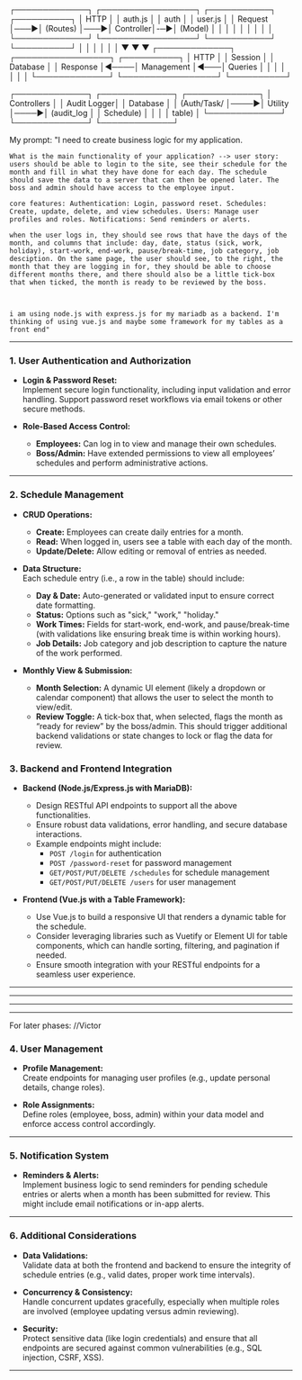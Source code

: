 
┌─────────────┐     ┌─────────────────┐     ┌───────────┐     ┌──────────┐
│  HTTP       │     │  auth.js        │     │  auth     │     │  user.js │
│  Request    │───▶│  (Routes)        │───▶│  Controller│-─▶│  (Model) │
│             │     │                 │     │           │     │          │
└─────────────┘     └─────────────────┘     └───────────┘     └──────────┘
                            │                      │                │
                            │                      │                │
                            ▼                      ▼                ▼
                    ┌─────────────┐     ┌─────────────────┐     ┌──────────┐
                    │  HTTP       │     │  Session        │     │ Database │
                    │  Response   │◀────│  Management     │◀───│ Queries  │
                    │             │     │                 │     │          │
                    └─────────────┘     └─────────────────┘     └──────────┘




┌─────────────┐     ┌─────────────┐     ┌─────────────┐
│ Controllers │     │ Audit Logger│     │  Database   │
│ (Auth/Task/ │────▶│   Utility   │────▶│ (audit_log  │
│  Schedule)  │     │             │     │   table)    │
└─────────────┘     └─────────────┘     └─────────────┘

My prompt: 
    "I need to create business logic for my application.

    What is the main functionality of your application? --> user story: users should be able to login to the site, see their schedule for the month and fill in what they have done for each day. The schedule should save the data to a server that can then be opened later. The boss and admin should have access to the employee input.

    core features: Authentication: Login, password reset. Schedules: Create, update, delete, and view schedules. Users: Manage user profiles and roles. Notifications: Send reminders or alerts.

    when the user logs in, they should see rows that have the days of the month, and columns that include: day, date, status (sick, work, holiday), start-work, end-work, pause/break-time, job category, job desciption. On the same page, the user should see, to the right, the month that they are logging in for, they should be able to choose different months there, and there should also be a little tick-box that when ticked, the month is ready to be reviewed by the boss.



    i am using node.js with express.js for my mariadb as a backend. I'm thinking of using vue.js and maybe some framework for my tables as a front end"
---

### 1. **User Authentication and Authorization**

- **Login & Password Reset:**  
  Implement secure login functionality, including input validation and error handling. Support password reset workflows via email tokens or other secure methods.

- **Role-Based Access Control:**  
  - **Employees:** Can log in to view and manage their own schedules.  
  - **Boss/Admin:** Have extended permissions to view all employees’ schedules and perform administrative actions.  

---

### 2. **Schedule Management**

- **CRUD Operations:**  
  - **Create:** Employees can create daily entries for a month.  
  - **Read:** When logged in, users see a table with each day of the month.  
  - **Update/Delete:** Allow editing or removal of entries as needed.

- **Data Structure:**  
  Each schedule entry (i.e., a row in the table) should include:  
  - **Day & Date:** Auto-generated or validated input to ensure correct date formatting.  
  - **Status:** Options such as "sick," "work," "holiday."  
  - **Work Times:** Fields for start-work, end-work, and pause/break-time (with validations like ensuring break time is within working hours).  
  - **Job Details:** Job category and job description to capture the nature of the work performed.

- **Monthly View & Submission:**  
  - **Month Selection:** A dynamic UI element (likely a dropdown or calendar component) that allows the user to select the month to view/edit.  
  - **Review Toggle:** A tick-box that, when selected, flags the month as “ready for review” by the boss/admin. This should trigger additional backend validations or state changes to lock or flag the data for review.


### 3. **Backend and Frontend Integration**

- **Backend (Node.js/Express.js with MariaDB):**  
  - Design RESTful API endpoints to support all the above functionalities.  
  - Ensure robust data validations, error handling, and secure database interactions.  
  - Example endpoints might include:  
    - `POST /login` for authentication  
    - `POST /password-reset` for password management  
    - `GET/POST/PUT/DELETE /schedules` for schedule management  
    - `GET/POST/PUT/DELETE /users` for user management

- **Frontend (Vue.js with a Table Framework):**  
  - Use Vue.js to build a responsive UI that renders a dynamic table for the schedule.  
  - Consider leveraging libraries such as Vuetify or Element UI for table components, which can handle sorting, filtering, and pagination if needed.  
  - Ensure smooth integration with your RESTful endpoints for a seamless user experience.

---





----------------------------------------------------------------------
----------------------------------------------------------------------
----------------------------------------------------------------------
For later phases: //Victor
### 4. **User Management**

- **Profile Management:**  
  Create endpoints for managing user profiles (e.g., update personal details, change roles).

- **Role Assignments:**  
  Define roles (employee, boss, admin) within your data model and enforce access control accordingly.

---

### 5. **Notification System**

- **Reminders & Alerts:**  
  Implement business logic to send reminders for pending schedule entries or alerts when a month has been submitted for review. This might include email notifications or in-app alerts.

-------------------------------------------------------------------------


### 6. **Additional Considerations**

- **Data Validations:**  
  Validate data at both the frontend and backend to ensure the integrity of schedule entries (e.g., valid dates, proper work time intervals).

- **Concurrency & Consistency:**  
  Handle concurrent updates gracefully, especially when multiple roles are involved (employee updating versus admin reviewing).

- **Security:**  
  Protect sensitive data (like login credentials) and ensure that all endpoints are secured against common vulnerabilities (e.g., SQL injection, CSRF, XSS).

---


